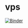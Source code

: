 # vps

[![Binder](https://mybinder.org/badge_logo.svg)](https://mybinder.org/v2/gh/MoonlightPanel/vps.git/HEAD)

